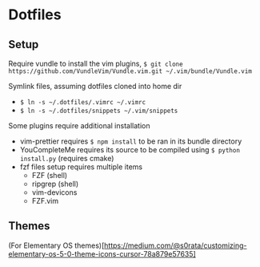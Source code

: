 # Dotfiles

## Setup
Require vundle to install the vim plugins, `$ git clone https://github.com/VundleVim/Vundle.vim.git ~/.vim/bundle/Vundle.vim`

Symlink files, assuming dotfiles cloned into home dir

- `$ ln -s ~/.dotfiles/.vimrc ~/.vimrc`
- `$ ln -s ~/.dotfiles/snippets ~/.vim/snippets`

Some plugins require additional installation

- vim-prettier requires `$ npm install` to be ran in its bundle directory
- YouCompleteMe requires its source to be compiled using `$ python install.py` (requires cmake)
- fzf files setup requires multiple items
	- FZF (shell)
	- ripgrep (shell)
	- vim-devicons
	- FZF.vim

## Themes

(For Elementary OS themes)[https://medium.com/@s0rata/customizing-elementary-os-5-0-theme-icons-cursor-78a879e57635]
